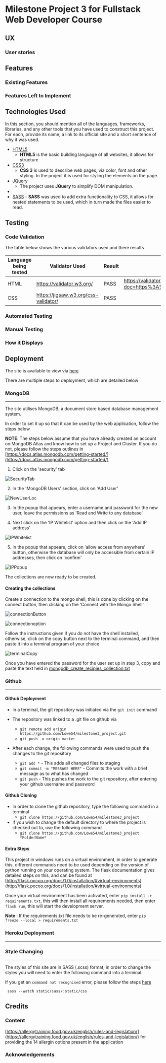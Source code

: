 # Milestone Project 3 for Fullstack Web Developer Course


 
## UX
 


### User stories



## Features

### Existing Features


### Features Left to Implement


## Technologies Used

In this section, you should mention all of the languages, frameworks, libraries, and any other tools that you have used to construct this project. For each, provide its name, a link to its official site and a short sentence of why it was used.

- [HTML5](https://www.w3.org/standards/webdesign/htmlcss)
    - **HTML5** is the basic building language of all websites, it allows for structure 
- [CSS3](https://www.w3.org/standards/webdesign/htmlcss#whatcss)
    - **CSS 3** is used to describe web pages, via color, font and other styling. In the project it is used for styling the elements on the page.
- [JQuery](https://jquery.com)
    - The project uses **JQuery** to simplify DOM manipulation.
- 
- [SASS](http://sass-lang.com/) - **SASS** was used to add extra functionality to CSS, it allows for nested statements to be used, which in turn made the files easier to read.


## Testing

### Code Validation

The table below shows the various validators used and there results

| Language being tested  	| Validator Used                       	| Result 	| Notes                                                                                   	|
|------------------------	|--------------------------------------	|--------	|-----------------------------------------------------------------------------------------	|
| HTML                   	| https://validator.w3.org/            	| PASS   	| https://validator.w3.org/nu/?doc=https%3A%2F%2Flowe54.github.io%2Fmilestone2_project%2F 	|
| CSS                    	| https://jigsaw.w3.org/css-validator/ 	| PASS   	| |

### Automated Testing


### Manual Testing


### How it Displays

## Deployment

The site is available to view via [here](https://)

There are multiple steps to deployment, which are detailed below

### MongoDB
[SecurityTab]: readme_images/mongodb/Security.png
[NewUserLoc]:  readme_images/mongodb/Security_Add_New_User.png
[IPWhitelist]: readme_images/mongodb/IP_Whitelist.png
[IPPopup]: readme_images/mongodb/IP_Popup.png
***
The site utilises MongoDB, a document store based database management system.

In order to set it up so that it can be used by the web application, follow the steps below

**NOTE**: The steps below assume that you have already created an account on MongoDB Atlas and know how to set up a Project and Cluster.
If you do not, please follow the steps outlines in [https://docs.atlas.mongodb.com/getting-started/](https://docs.atlas.mongodb.com/getting-started/)

1) Click on the 'security' tab

![SecurityTab]

2) In the 'MongoDB Users' section, click on 'Add User'

![NewUserLoc]

3) In the popup that appears, enter a username and password for the new user, leave the permissions as 'Read and Write to any database'

4) Next click on the 'IP Whitelist' option and then click on the 'Add IP address'

![IPWhitelist]

5) In the popup that appears, click on 'allow access from anywhere' button, otherwise the database will only be accessible from certain IP addresses, then click on 'confirm'

![IPPopup]

The collections are now ready to be created.

#### Creating the collections
[connectionButton]: readme_images/mongodb/connectButton.png
[connectionoption]: readme_images/mongodb/Connect_Option.png
[terminalCopy]: readme_images/mongodb/terminal.png
Create a connection to the mongo shell, this is done by clicking on the connect button, then clicking on the 'Connect with the Mongo Shell'

![connectionButton]

![connectionoption]

Follow the instructions given if you do not have the shell installed, otherwise, click on the copy button next to the terminal command, and then paste it into a terminal program of your choice

![terminalCopy]

Once you have entered the password for the user set up in step 3, copy and paste the text held in [mongodb_create_recipies_collection.txt](readme_files/mongodb_create_recipies_collection.txt)

### Github
*** 
#### Github Deployment
- In a terminal, the git repository was initiated via the `git init` command
- The repository was linked to a .git file on github via
    - `git remote add origin https://github.com/Lowe54/milestone3_project.git`
    - `git push -u origin master`
    
- After each change, the following commands were used to push the changes to the git repository
    - `git add *` - This adds all changed files to staging
    - `git commit -m "MESSAGE HERE"` - Commits the work with a brief message as to what has changed
    - `git push` - This pushes the work to the git repository, after entering your github username and password


#### Github Cloning
- In order to clone the github repository, type the following command in a terminal
    - `git clone https://github.com/Lowe54/milestone3_project`
- If you wish to change the default directory to where the project is checked out to, use the following command 
    - `git clone https://github.com/Lowe54/milestone3_project *FolderName*`


#### Extra Steps

This project in windows runs on a virtual environment, in order to generate this, different commands need to be used depending on the version of python running on your operating system. The flask documentation gives detailed steps on this, and can be found at [http://flask.pocoo.org/docs/1.0/installation/#virtual-environments](http://flask.pocoo.org/docs/1.0/installation/#virtual-environments)


Once your virtual environment has been activated, enter `pip install -r requirements.txt`, this will then install all requirements needed, then enter `flask run`, this will start the development server.

**Note** : If the requirements.txt file needs to be re-generated, enter `pip freeze --local > requirements.txt`


### Heroku Deployment
***
### Style Changing
***

The styles of this site are in SASS (.scss) format, in order to change the styles you will need to enter the following command into a terminal.

If you get an `command not recognised` error, please follow the steps [here](http://sass-lang.com/documentation/file.SASS_REFERENCE.html#using_sass)

` sass --watch static/sass/:static/css`

## Credits

### Content

[https://allergytraining.food.gov.uk/english/rules-and-legislation/](https://allergytraining.food.gov.uk/english/rules-and-legislation/) for providing the 14 allergin options present in the application

### Acknowledgements

